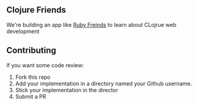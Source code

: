 ## Clojure Friends

We're building an app like [Ruby Freinds](http://rubyfriends.com/)
to learn about CLojrue web development

## Contributing

If you want some code review:

1. Fork this repo
2. Add your implementation in a directory named your Github username.
3. Stick your implementation in the director
4. Submit a PR
